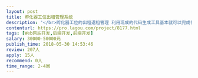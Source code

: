 ```yaml
---                
layout: post       
title: 孵化器工位出租管理系统           
description: '</br>孵化器工位的出租退租管理 利用现成的代码生成工具基本就可以完成任务</br>'     
contenturl: https://pro.lagou.com/project/8177.html      
tags: [Web网站开发,后端开发,前端开发]            
salary: 30000-50000元          
publish_time: 2018-05-30 14:53:46         
review: 207人                   
apply: 15人                   
recommend: 0人                   
time_range: 2-4周              
---                 
```

